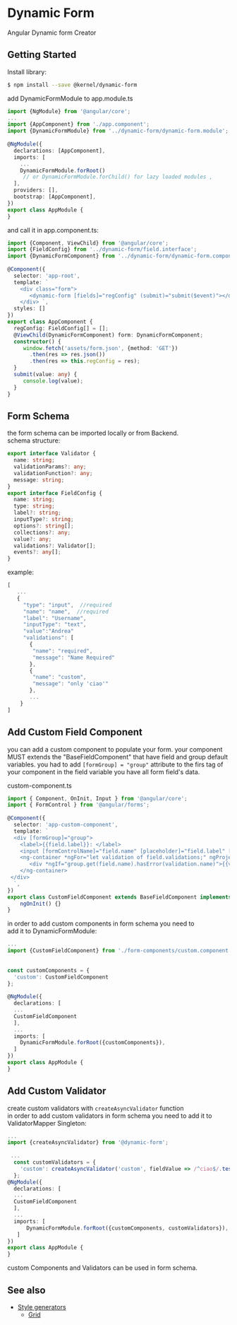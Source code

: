 
# Dynamic Form  
  
Angular Dynamic form Creator  
  
## Getting Started
Install library:  
``` bash  
$ npm install --save @kernel/dynamic-form  
```  
  
add DynamicFormModule to app.module.ts  
  
``` typescript  
import {NgModule} from '@angular/core';    
...  
import {AppComponent} from './app.component';    
import {DynamicFormModule} from '../dynamic-form/dynamic-form.module';    
    
@NgModule({    
  declarations: [AppComponent],    
  imports: [    
    ...    
    DynamicFormModule.forRoot()  
     // or DynamicFormModule.forChild() for lazy loaded modules ,    
  ],    
  providers: [],    
  bootstrap: [AppComponent],    
})    
export class AppModule {    
}  
```  
and call it in app.component.ts:  
``` typescript 
import {Component, ViewChild} from '@angular/core';    
import {FieldConfig} from '../dynamic-form/field.interface';    
import {DynamicFormComponent} from '../dynamic-form/dynamic-form.component';    
    
@Component({    
  selector: 'app-root',    
  template: `    
    <div class="form">  
       <dynamic-form [fields]="regConfig" (submit)="submit($event)"></dynamic-form>    
    </div> `,    
  styles: []    
})    
export class AppComponent {    
  regConfig: FieldConfig[] = [];    
  @ViewChild(DynamicFormComponent) form: DynamicFormComponent;    
  constructor() {    
     window.fetch('assets/form.json', {method: 'GET'})    
       .then(res => res.json())    
       .then(res => this.regConfig = res);  
  }    
  submit(value: any) {    
     console.log(value);    
  }  
}  
```  
  
## Form Schema  
  
the form schema can be imported locally or from Backend.  
 schema structure:  
``` typescript  
export interface Validator {    
  name: string;    
  validationParams?: any;    
  validationFunction?: any;    
  message: string;    
}    
export interface FieldConfig {    
  name: string;    
  type: string;    
  label?: string;    
  inputType?: string;    
  options?: string[];    
  collections?: any;    
  value?: any;    
  validations?: Validator[];    
  events?: any[];    
}  
```  
  
example:  
``` typescript  
[    
   ...  
   {   
     "type": "input",  //required  
     "name": "name",  //required  
     "label": "Username",    
     "inputType": "text",  
     "value":"Andrea"    
     "validations": [    
       {  
        "name": "required",    
        "message": "Name Required"    
       },    
       {  
        "name": "custom",    
        "message": "only 'ciao'"    
       },  
       ...  
    }  
]  
```  
  
  
## Add Custom Field Component  
  
you can add a custom component to populate your form.
your component MUST extends the "BaseFieldComponent"  that have 
field and group default variables.
you had to add `[formGroup] = "group"` attribute to the firs tag of your component
in the field variable you have all form field's data.

 custom-component.ts  
``` typescript  
import { Component, OnInit, Input } from '@angular/core';    
import { FormControl } from '@angular/forms';    
    
@Component({    
  selector: 'app-custom-component',    
  template: `  
  <div [formGroup]="group">    
    <label>{{field.label}}: </label>    
    <input [formControlName]="field.name" [placeholder]="field.label" [type]="field.inputType">    
    <ng-container *ngFor="let validation of field.validations;" ngProjectAs="div">    
       <div *ngIf="group.get(field.name).hasError(validation.name)">{{validation.message}}</div>    
    </ng-container>  
 </div>  
  `,    
})    
export class CustomFieldComponent extends BaseFieldComponent implements OnInit {
	ngOnInit() {}
}  
```  
in order to add custom components in form schema you need to  
 add it to DynamicFormModule:  
```  typescript
...   
import {CustomFieldComponent} from './form-components/custom.component';    
    
    
const customComponents = {    
  'custom': CustomFieldComponent    
};    
  
@NgModule({    
  declarations: [  
  ...  
  CustomFieldComponent  
  ],    
  ...     
  imports: [    
    DynamicFormModule.forRoot({customComponents}),    
  ]  
})    
export class AppModule {    
}  
```  
## Add Custom Validator  
create custom validators with `createAsyncValidator` function  
in order to add custom validators in form schema you need to add it to ValidatorMapper Singleton:  
``` typescript  
...   
import {createAsyncValidator} from '@dynamic-form';    
    
 ...   
  const customValidators = {    
    'custom': createAsyncValidator('custom', fieldValue => /^ciao$/.test(fieldValue))    
  };    
@NgModule({    
  declarations: [  
  ...  
  CustomFieldComponent  
  ],    
  ...     
  imports: [    
      DynamicFormModule.forRoot({customComponents, customValidators}),    
   ]  
})    
export class AppModule {    
}  
```  
  
custom Components and Validators can be used in form schema.

## See also

- [Style generators](./doc/style-generators.md)
  - [Grid](./doc/grid.style-generator.md)
